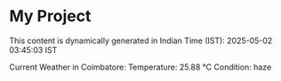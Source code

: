 # My Project

This content is dynamically generated in Indian Time (IST): 2025-05-02 03:45:03 IST


Current Weather in Coimbatore:
Temperature: 25.88 °C
Condition: haze
